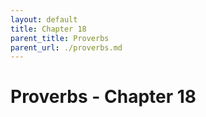 ```yaml
---
layout: default
title: Chapter 18
parent_title: Proverbs
parent_url: ./proverbs.md
---
```


# Proverbs - Chapter 18
